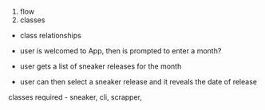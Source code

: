 1. flow
2. classes
  - class relationships

- user is welcomed to App, then is prompted to enter a month?
- user gets a list of sneaker releases for the month
- user can then select a sneaker release and it reveals the date of release

classes required - sneaker, cli, scrapper, 
